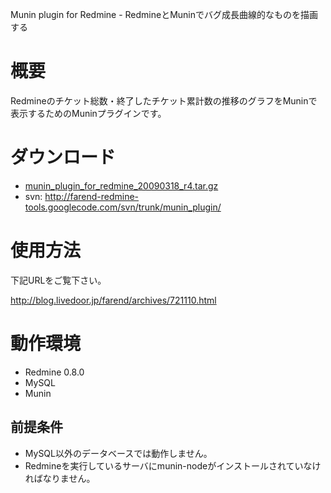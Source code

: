 Munin plugin for Redmine - RedmineとMuninでバグ成長曲線的なものを描画する

# 概要 #

Redmineのチケット総数・終了したチケット累計数の推移のグラフをMuninで表示するためのMuninプラグインです。

# ダウンロード #

  * [munin\_plugin\_for\_redmine\_20090318\_r4.tar.gz](http://code.google.com/p/farend-redmine-tools/downloads/detail?name=munin_plugin_for_redmine_20090318_r4.tar.gz)
  * svn: http://farend-redmine-tools.googlecode.com/svn/trunk/munin_plugin/


# 使用方法 #

下記URLをご覧下さい。

http://blog.livedoor.jp/farend/archives/721110.html


# 動作環境 #

  * Redmine 0.8.0
  * MySQL
  * Munin

## 前提条件 ##

  * MySQL以外のデータベースでは動作しません。
  * Redmineを実行しているサーバにmunin-nodeがインストールされていなければなりません。